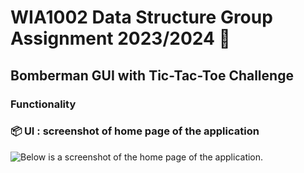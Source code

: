 # WIA1002 Data Structure Group Assignment 2023/2024 📱
## Bomberman GUI with Tic-Tac-Toe Challenge

### Functionality
  
### 📦 UI  : screenshot of home page of the application
![Below is a screenshot of the home page of the application.
](https://github.com/kahchun-haha/PM-MAD-Assignment/blob/main/homePage.png)

